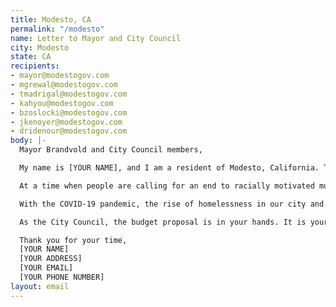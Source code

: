 ```yaml
---
title: Modesto, CA
permalink: "/modesto"
name: Letter to Mayor and City Council
city: Modesto
state: CA
recipients:
- mayor@modestogov.com
- mgrewal@modestogov.com
- tmadrigal@modestogov.com
- kahyou@modestogov.com
- bzoslocki@modestogov.com
- jkenoyer@modestogov.com
- dridenour@modestogov.com
body: |-
  Mayor Brandvold and City Council members,

  My name is [YOUR NAME], and I am a resident of Modesto, California. This past week, our nation has been gripped by protests calling for rapid and meaningful reevaluation of the role of policing in our communities and an end to racism and anti-Blackness. Based on the population of Modesto, a Black person was 3.1 times as likely to have deadly force used on them than a White person from 2016 - 2018.

  At a time when people are calling for an end to racially motivated murders by armed police, in order to reduce police brutality with weapons, there should be a defunding and demilitarization of police. In order for police to be less likely to use deadly force, their access to guns, tear gas, pepper spray and tanks should be limited or completely cut off. After looking at the city’s budget, I am appalled to learn that 50% of Modesto’s general fund expenses is dedicated to funding the police department with only up to 28% of the budget explicitly dedicated to projects, departments, and programs that invest in community well-being.

  With the COVID-19 pandemic, the rise of homelessness in our city and the ongoing problems of access to much needed resources around mental health, healthcare, housing and violence prevention, support for communities in need is necessary-- now more than ever. We demand that the City Council defund the Modesto Police Department, which receives at least $69.5 Million, and redirect that money to much needed services and resources for our community. I am demanding a budget that adequately and effectively meets the needs of vulnerable Modesto locals during this trying and uncertain time, when livelihoods are on the line. We demand a budget that supports community well-being rather than empowering the police.

  As the City Council, the budget proposal is in your hands. It is your duty to represent your constituents. I am urging you to completely revise the budget for the 2020-2021 fiscal year.

  Thank you for your time,
  [YOUR NAME]
  [YOUR ADDRESS]
  [YOUR EMAIL]
  [YOUR PHONE NUMBER]
layout: email
---
```


